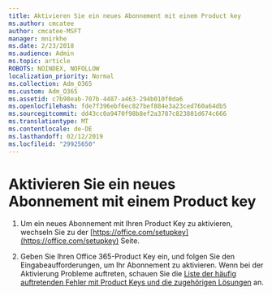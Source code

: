 ```yaml
---
title: Aktivieren Sie ein neues Abonnement mit einem Product key
ms.author: cmcatee
author: cmcatee-MSFT
manager: mnirkhe
ms.date: 2/23/2018
ms.audience: Admin
ms.topic: article
ROBOTS: NOINDEX, NOFOLLOW
localization_priority: Normal
ms.collection: Adm_O365
ms.custom: Adm_O365
ms.assetid: c7b98eab-707b-4487-a463-294b010f0da6
ms.openlocfilehash: fde7f396ebf6ec827bef884e3a23ced760a64db5
ms.sourcegitcommit: dd43cc0a9470f98b8ef2a3787c823801d674c666
ms.translationtype: MT
ms.contentlocale: de-DE
ms.lasthandoff: 02/12/2019
ms.locfileid: "29925650"
---
```

# <a name="activate-a-new-subscription-with-a-product-key"></a>Aktivieren Sie ein neues Abonnement mit einem Product key

1. Um ein neues Abonnement mit Ihren Product Key zu aktivieren, wechseln Sie zu der [https://office.com/setupkey](https://office.com/setupkey) Seite. 
    
2. Geben Sie Ihren Office 365-Product Key ein, und folgen Sie den Eingabeaufforderungen, um Ihr Abonnement zu aktivieren. Wenn bei der Aktivierung Probleme auftreten, schauen Sie die [Liste der häufig auftretenden Fehler mit Product Keys und die zugehörigen Lösungen](https://support.office.com/article/88d337ab-e7b1-43eb-a25e-7d6204e91099) an.
    

